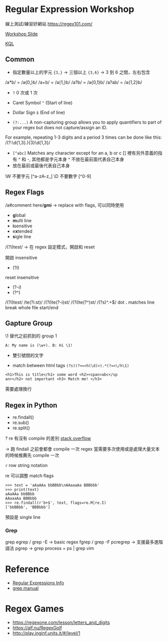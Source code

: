 # Regular Expression Workshop

線上測試/練習好網站
https://regex101.com/

[Workshop Slide](https://github.com/HannahLo/puzzle/blob/main/regex/Regular%20Expression%20Workshop.pdf)

[KQL](https://docs.microsoft.com/en-us/sharepoint/dev/general-development/keyword-query-language-kql-syntax-reference)

## Common

- 指定數量以上的字元
`{3,}` -> 三個以上
`{3,6}` -> 3 到 6 之間，左右包含

/a*b/ = /a{0,}b/
/a+b/ = /a{1,}b/
/a?b/ = /a{0,1}b/
/a?ab/ = /a{1,2}b/

- `?` 0 次或 1 次

- Caret Symbol `^`  (Start of line)
- Dollar Sign `$`   (End of line)

- `(?:...)`
A non-capturing group allows you to apply quantifiers to part of your regex but does not capture/assign an ID.

For example, repeating 1-3 digits and a period 3 times can be done like this: /(?:\d{1,3}\.){3}\d{1,3}/

- `[^abc]`
Matches any character except for an a, b or c
[] 裡有另外意義的指有 ^ 和 -, 其他都是字元本身
^ 不放在最前面代表自己本身
- 放在最前或最後代表自己本身


\W 不要字元 [^a-zA-z_]
\D 不要數字 [^0-9]



## Regex Flags

/a#comment here/**gmi** -> replace with flags, 可以同時使用

- **g**lobal
- **m**ulti line
- **i**sensitive
- e**x**tended
- **s**igle line

/(?i)test/ -> 在 regex 設定模式，開啟和 reset

開啟 insensitive
- (?i)

reset insensitive
- (?-i)
- (?^)


/(?i)test/
/te(?i:st)/
/(?i)te(?-i)st/
/(?i)te(?^)st/
/(?s)^.+$/
dot **.** matches line break
whole file start/end

## Gapture Group

\1 替代之前抓到的 group 1

`A: My name is (\w+). B: Hi \1!`

- 雙引號間的文字


- match between html tags
`(?s)(?<=<h(\d)>).*(?=<\/h\1)`

```
<h1>This is title</h1> some word <h2><span>abc</sp
an></h2> not important <h3> Match me! </h3>
```

需要處理換行

## Regex in Python

- re.findall()
- re.sub()
- re.split()

? re 有沒有 compile 的差別 [stack overflow](https://stackoverflow.com/questions/452104/is-it-worth-using-pythons-re-compile)

-> 跑 findall 之前會都會 compile 一次 regex 當需要多次使用或是處理大量文本的時候推薦先 compile 一次

`r` row string notation

re 可以調整 match flags



```
>>> text = 'aAaAAa bbBBbb\nAAaaaAa BBBbbb'
>>> print(text)
aAaAAa bbBBbb
AAaaaAa BBBbbb
>>> re.findall(r'b+$', text, flags=re.M|re.I)
['bbBBbb', 'BBBbbb']
```

預設是 single line

### Grep

grep
egrep / grep -E -> basic regex
fgrep / grep -F
pcregrep -> 支援最多進階語法
pgrep -> grep process = ps | grep vim


# Reference

- [Regular Expressions Info](https://www.regular-expressions.info/refunicode.html)
- [grep manual](https://www.gnu.org/software/grep/manual/html_node/Regular-Expressions.html)

# Regex Games
* https://regexone.com/lesson/letters_and_digits
* https://alf.nu/RegexGolf
* http://play.inginf.units.it/#/level/1
